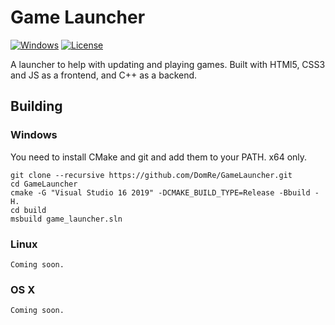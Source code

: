 # Game Launcher
[![Windows](https://ci.appveyor.com/api/projects/status/ou9ym965cwmcmldm?svg=true)](https://ci.appveyor.com/project/reworks/gamelauncher)
[![License](https://img.shields.io/badge/License-Apache%202.0-blue.svg)](https://opensource.org/licenses/Apache-2.0)

A launcher to help with updating and playing games.
Built with HTMl5, CSS3 and JS as a frontend, and C++ as a backend.

## Building
### Windows
You need to install CMake and git and add them to your PATH.
x64 only.

```
git clone --recursive https://github.com/DomRe/GameLauncher.git
cd GameLauncher
cmake -G "Visual Studio 16 2019" -DCMAKE_BUILD_TYPE=Release -Bbuild -H.
cd build
msbuild game_launcher.sln
```

### Linux
```
Coming soon.
```
### OS X
```
Coming soon.
```